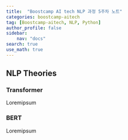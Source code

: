 ```yaml
---
title:  "Boostcamp AI tech NLP 과정 5주차 노트"
categories: boostcamp-aitech
tag: [Boostcamp-aitech, NLP, Python]
author_profile: false
sidebar:
    nav: "docs"
search: true
use_math: true
---
```


## NLP Theories

### Transformer

Loremipsum

### BERT

Loremipsum